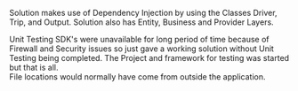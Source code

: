 Solution makes use of Dependency Injection by using the Classes Driver, Trip, and Output.
Solution also has Entity, Business and Provider Layers. 

Unit Testing SDK's were unavailable for long period of time because of Firewall and Security issues so just gave a working solution without 
Unit Testing being completed. The Project and framework for testing was started but that is all.  
File locations would normally have come from outside the application. 
